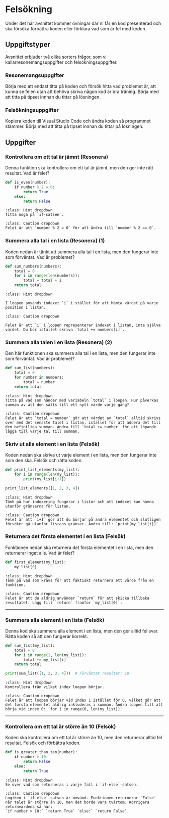 # Felsökning
Under det här avsnittet kommer övningar där ni får en kod presenterad och ska försöka förbättra koden eller förklara vad som är fel med koden.

## Uppgiftstyper
Avsnittet erbjuder två olika sorters frågor, som vi kallarresonemangsuppgifter och felsökningsuppgifter. 

### Resonemangsuppgifter
Börja med att endast titta på koden och försök hitta vad problemet är, att kunna se felen utan att behöva skriva någon kod är bra träning. Börja med att titta på tipset innnan du tittar på lösningen.

### Felsökningsuppgifter
Kopiera koden till Visual Studio Code och ändra koden så programmet stämmer. Börja med att titta på tipset innnan du tittar på lösningen.

## Uppgifter
### Kontrollera om ett tal är jämnt (Resonera)
Denna funktion ska kontrollera om ett tal är jämnt, men den ger inte rätt resultat. Vad är felet?

```python
def is_even(number):
    if number % 2 = 0:
        return True
    else:
        return False
```

```{admonition} Tips
:class: Hint dropdown
Titta noga på `if-satsen`.
```

```{admonition} Lösning
:class: Caution dropdown
Felet är att `number % 2 = 0` för att åndra till `number % 2 == 0`.
```

### Summera alla tal i en lista (Resonera) (1)
Koden nedan är tänkt att summera alla tal i en lista, men den fungerar inte som förväntat. Vad är problemet?

```python
def sum_numbers(numbers):
    total = 0
    for i in range(len(numbers)):
        total = total + i
    return total
```

```{admonition} Tips
:class: Hint dropdown

I loopen används indexet `i` i stället för att hämta värdet på varje position i listan.
```

```{admonition} Lösning
:class: Caution dropdown

Felet är att `i` i loopen representerar indexet i listan, inte själva värdet. Du bör istället skriva `total += numbers[i]`.
```

### Summera alla talen i en lista (Resonera) (2)
Den här funktionen ska summera alla tal i en lista, men den fungerar inte som förväntat. Vad är problemet?

```python
def sum_list(numbers):
    total = 0
    for number in numbers:
        total = number
    return total
```

```{admonition} Tips
:class: Hint dropdown
Titta på vad som händer med variabeln `total` i loopen. Hur påverkas summan av att den sätts till ett nytt värde varje gång?
```

```{admonition} Lösning
:class: Caution dropdown
Felet är att `total = number` gör att värdet av `total` alltid skrivs över med det senaste talet i listan, istället för att addera det till den befintliga summan. Ändra till `total += number` för att löpande lägga till varje tal till summan.
```

### Skriv ut alla element i en lista (Felsök)
Koden nedan ska skriva ut varje element i en lista, men den fungerar inte som den ska. Felsök och rätta koden.

```python
def print_list_elements(my_list):
    for i in range(len(my_list)):
        print(my_list[i+1])

print_list_elements([1, 2, 3, 4])
```

```{admonition} Tips
:class: Hint dropdown
Tänk på hur indexering fungerar i listor och att indexet kan hamna utanför gränserna för listan.
```

```{admonition} Lösning
:class: Caution dropdown
Felet är att `i+1` gör att du börjar på andra elementet och slutligen försöker gå utanför listans gränser. Ändra till: `print(my_list[i])`

```

### Returnera det första elementet i en lista (Felsök)
Funktionen nedan ska returnera det första elementet i en lista, men den returnerar inget alls. Vad är felet?

```python
def first_element(my_list):
    my_list[0]
```

```{admonition} Tips
:class: Hint dropdown
Tänk på vad som krävs för att faktiskt returnera ett värde från en funktion.
```

```{admonition} Lösning
:class: Caution dropdown
Felet är att du aldrig använder `return` för att skicka tillbaka resultatet. Lägg till `return` framför `my_list[0]`:
```


---

### Summera alla element i en lista (Felsök)
Denna kod ska summera alla element i en lista, men den ger alltid fel svar. Rätta koden så att den fungerar korrekt.

```python
def sum_list(my_list):
    total = 0
    for i in range(1, len(my_list)):
        total += my_list[i]
    return total

print(sum_list([1, 2, 3, 4]))  # Förväntat resultat: 10
```

```{admonition} Tips
:class: Hint dropdown
Kontrollera från vilket index loopen börjar.
```

```{admonition} Lösning
:class: Caution dropdown
Felet är att loopen börjar vid index 1 istället för 0, vilket gör att det första elementet aldrig inkluderas i summan. Ändra loopen till att börja vid index 0: `for i in range(0, len(my_list))`
```


---

### Kontrollera om ett tal är större än 10 (Felsök)
Koden ska kontrollera om ett tal är större än 10, men den returnerar alltid fel resultat. Felsök och förbättra koden.

```python
def is_greater_than_ten(number):
    if number > 10:
        return False
    else:
        return True
```

```{admonition} Tips
:class: Hint dropdown
Se över vad som returneras i varje fall i `if-else`-satsen.
```

```{admonition} Lösning
:class: Caution dropdown
Logiken i `if-else`-satsen är omvänd. Funktionen returnerar `False` när talet är större än 10, men det borde vara tvärtom. Korrigera returnvärdena så här:
`if number > 10:` `return True` `else:` `return False`.
```




